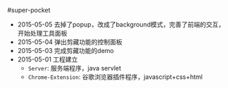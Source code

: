 #super-pocket

- 2015-05-05 去掉了popup，改成了background模式，完善了前端的交互，开始处理工具面板
- 2015-05-04 弹出剪藏功能的控制面板
- 2015-05-03 完成剪藏功能的demo
- 2015-05-01 工程建立
  - `Server`: 服务端程序，java servlet
  - `Chrome-Extension`: 谷歌浏览器插件程序，javascript+css+html
